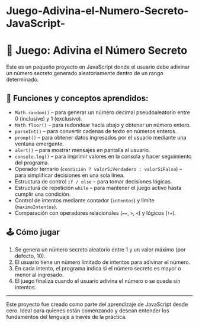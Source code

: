 # Juego-Adivina-el-Numero-Secreto-JavaScript-
# 🎯 Juego: Adivina el Número Secreto

Este es un pequeño proyecto en JavaScript donde el usuario debe adivinar un número secreto generado aleatoriamente dentro de un rango determinado.

## 🧠 Funciones y conceptos aprendidos:

- `Math.random()` – para generar un número decimal pseudoaleatorio entre 0 (inclusive) y 1 (exclusivo).
- `Math.floor()` – para redondear hacia abajo y obtener un número entero.
- `parseInt()` – para convertir cadenas de texto en números enteros.
- `prompt()` – para obtener datos ingresados por el usuario mediante una ventana emergente.
- `alert()` – para mostrar mensajes en pantalla al usuario.
- `console.log()` – para imprimir valores en la consola y hacer seguimiento del programa.
- Operador ternario (`condición ? valorSiVerdadero : valorSiFalso`) – para simplificar decisiones en una sola línea.
- Estructura de control `if / else` – para tomar decisiones lógicas.
- Estructura de repetición `while` – para mantener el juego activo hasta cumplir una condición.
- Control de intentos mediante contador (`intentos`) y límite (`maximoIntentos`).
- Comparación con operadores relacionales (`==`, `>`, `<`) y lógicos (`!=`).

## 🕹️ Cómo jugar

1. Se genera un número secreto aleatorio entre 1 y un valor máximo (por defecto, 10).
2. El usuario tiene un número limitado de intentos para adivinar el número.
3. En cada intento, el programa indica si el número secreto es mayor o menor al ingresado.
4. El juego finaliza cuando el usuario adivina el número o se queda sin intentos.

---

Este proyecto fue creado como parte del aprendizaje de JavaScript desde cero. Ideal para quienes están comenzando y desean entender los fundamentos del lenguaje a través de la práctica.
